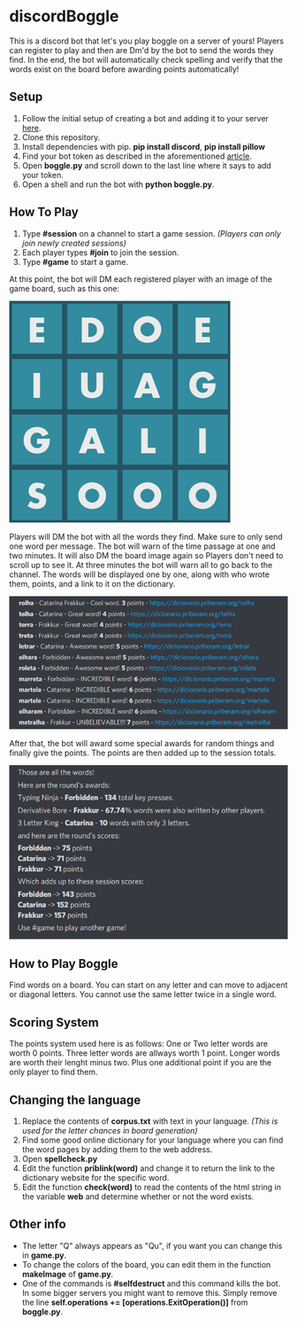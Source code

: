 # discordBoggle
This is a discord bot that let's you play boggle on a server of yours! Players can register to play and then are Dm'd by the bot to send the words they find. In the end, the bot will automatically check spelling and verify that the words exist on the board before awarding points automatically!

## Setup
1. Follow the initial setup of creating a bot and adding it to your server [here](https://realpython.com/how-to-make-a-discord-bot-python/).
2. Clone this repository.
3. Install dependencies with pip. **pip install discord**, **pip install pillow**
4. Find your bot token as described in the aforementioned [article](https://realpython.com/how-to-make-a-discord-bot-python/).
5. Open **boggle.py** and scroll down to the last line where it says to add your token.
6. Open a shell and run the bot with **python boggle.py**.

## How To Play
1. Type **#session** on a channel to start a game session. *(Players can only join newly created sessions)*
2. Each player types **#join** to join the session.
3. Type **#game** to start a game.

At this point, the bot will DM each registered player with an image of the game board, such as this one:

![Image of a Board](img_small.png)

Players will DM the bot with all the words they find. Make sure to only send one word per message.
The bot will warn of the time passage at one and two minutes. It will also DM the board image again so Players don't need to scroll up to see it.
At three minutes the bot will warn all to go back to the channel.
The words will be displayed one by one, along with who wrote them, points, and a link to it on the dictionary.

![Game Words](words.png)

After that, the bot will award some special awards for random things and finally give the points.
The points are then added up to the session totals.

![Game Results](results.png)

## How to Play Boggle
Find words on a board.
You can start on any letter and can move to adjacent or diagonal letters.
You cannot use the same letter twice in a single word.

## Scoring System
The points system used here is as follows:
One or Two letter words are worth 0 points.
Three letter words are allways worth 1 point.
Longer words are worth their lenght minus two. Plus one additional point if you are the only player to find them.

## Changing the language
1. Replace the contents of **corpus.txt** with text in your language. *(This is used for the letter chances in board generation)*
2. Find some good online dictionary for your language where you can find the word pages by adding them to the web address.
3. Open **spellcheck.py**
4. Edit the function **priblink(word)** and change it to return the link to the dictionary website for the specific word.
5. Edit the function **check(word)** to read the contents of the html string in the variable **web** and determine whether or not the word exists.

## Other info
- The letter "Q" always appears as "Qu", if you want you can change this in **game.py**.
- To change the colors of the board, you can edit them in the function **makeImage** of **game.py**.
- One of the commands is **#selfdestruct** and this command kills the bot. In some bigger servers you might want to remove this. Simply remove the line **self.operations += [operations.ExitOperation()]** from **boggle.py**.

